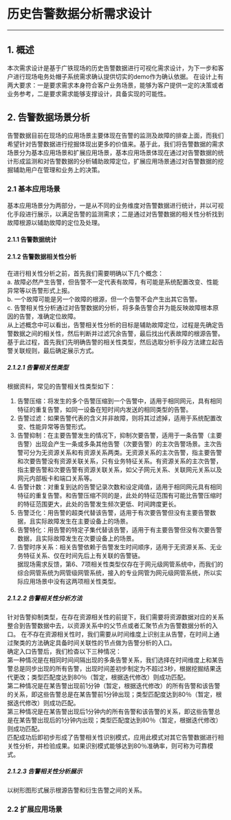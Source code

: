 # 历史告警数据分析需求设计
---
## 1. 概述
本次需求设计是基于广铁现场的历史告警数据进行可视化需求设计，为下一步和客户进行现场电务处帽子系统需求确认提供切实的demo作为确认依据。
在设计上有两大要求：一是要求需求本身符合客户业务场景，能够为客户提供一定的决策或者业务参考，二是要求需求能够支撑设计，具备实现的可能性。
## 2. 告警数据场景分析
告警数据目前在现场的应用场景主要体现在告警的监测及故障的排查上面，而我们希望针对告警数据进行挖掘体现出更多的价值来。基于此，我们将告警数据的需求场景分为基本应用场景和扩展应用场景，基本应用场景体现在通过对告警数据的统计形成监测和对告警数据的分析辅助故障定位，扩展应用场景通过对告警数据的挖掘辅助用户在管理和业务上的决策。
### 2.1 基本应用场景
基本应用场景分为两部分，一是从不同的业务维度对告警数据进行统计，并以可视化手段进行展示，以满足告警的监测需求；二是通过对告警数据的相关性分析找到故障根源以辅助故障的定位及处理。
#### 2.1.1 告警数据统计
#### 2.1.2 告警数据相关性分析
在进行相关性分析之前，首先我们需要明确以下几个概念：  
a. 故障必然产生告警，但告警不一定代表有故障，有可能是系统配置改变、性能异常等以告警形式上报。  
b. 一个故障可能是另一个故障的根源，但一个告警不会产生出其它告警。  
c. 告警相关性分析通过对告警数据的分析，将多条告警合并为能反映故障根本原因的告警，准确定位故障。  
从上述概念中可以看出，告警相关性分析的目标是辅助故障定位，过程是先确定告警数据之间的相关性，然后判断并过滤冗余告警，最后找出代表故障的根源告警。  
基于此过程，首先我们先明确告警的相关性类型，然后选取分析手段方法建立起告警关联规则，最后确定展示方式。  
##### 2.1.2.1 告警相关性类型
根据资料，常见的告警相关性类型如下：  
1) 告警压缩：将发生的多个告警压缩到一个告警中，适用于相同网元，具有相同特征的重复告警，如同一设备在短时间内发送的相同类型的告警。  
2) 告警过滤：如果告警代表的含义并非故障，则将其过滤掉，适用于系统配置改变、性能异常等告警形式。  
3) 告警抑制：在主要告警发生的情况下，抑制次要告警，适用于一条告警（主要告警）出现会产生一条或多条其他告警（次要告警）的主次告警场景。主次告警可分为无资源关系和有资源关系两类。无资源关系的主次告警，指主要告警和次要告警没有资源关联关系，只有业务特征关系。有资源关系的主次告警，指主要告警和次要告警有资源关联关系，如父子网元关系、关联网元关系以及网元内部板卡和端口关系等。  
4) 告警计数：对重复到达的告警记录次数和设定阈值，适用于相同网元具有相同特征的重复告警。和告警压缩不同的是，此处的特征范围有可能比告警压缩时的特征范围更大，此处的告警发生频次更低、时间跨度更长。  
5) 告警泛化：用告警的超类代替该告警，适用于有次要告警但没有主要告警数据，且实际故障发生在主要设备上的场景。  
6) 告警特化：用告警的特定子集代替该告警，适用于有主要告警但没有次要告警数据，且实际故障发生在次要设备上的场景。  
7) 告警时序关系：相关告警依赖于告警发生时间顺序，适用于无资源关系、无业务特征关系、仅在时间先后上有关联的告警链。  
据现场需求反馈，第6、7项相关性类型仅存在于网元级网管系统中，而我们的综合网管系统为网管级网管系统，接入的专业网管为网元级网管系统，所以实际应用场景中没有这两项相关性类型。
##### 2.1.2.2 告警相关性分析方法
针对告警抑制类型，在存在资源相关性的前提下，我们需要将资源数据对应的关系整合到告警数据中去，以资源关系中的父节点或者汇聚节点为告警数据分析的入口。
在不存在资源相关性时，我们需要从时间维度上识别主从告警，在时间上通过聚类的方法确定具备时间关联性的节点做为告警分析的入口。  
确定入口告警后，我们检杳以下三种情况：  
    第一种情况是在相同时间间隔出现的多条告警关系，我们选择在时间维度上和某告警总是同步出现的所有告警，出现时间差初步制定为不超过3秒，根据挖掘结果迭代更改；类型匹配度达到80％（暂定，根据迭代修改）则成功匹配。  
    第二种情况是在某告警出现前1分钟（暂定，根据迭代修改）的所有告警和该告警的关系，即这些告警总是在某告警前1分钟出现；类型匹配度达到80％（暂定，根据迭代修改）则成功匹配。  
    第三种情况是在某告警出现后1分钟内的所有告警和该告警的关系，即这些告警总是在某告警出现后的1分钟内出现；类型匹配度达到80％（暂定，根据迭代修改）则成功匹配。  
匹配成功后即初步形成了告警相关性识别模式，应用此模式对其它告警数据进行相关性分析，并检验成果。如果识别模式能够达到80％准确率，则可称为可靠模式。  
##### 2.1.2.3 告警相关性分析展示
以树形图形式展示根源告警和衍生告警之间的关系。
### 2.2 扩展应用场景

